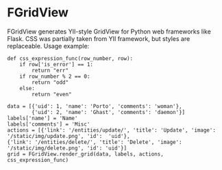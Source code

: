 FGridView
=========

FGridView generates YII-style GridView for Python web frameworks like Flask. CSS was partially taken from YII framework, but styles are replaceable.
Usage example:

    def css_expression_func(row_number, row):
        if row['is_error'] == 1:
            return "err"
        if row_number % 2 == 0:
            return "odd"
        else:
            return "even"

    data = [{'uid': 1, 'name': 'Porto', 'comments': 'woman'},
            {'uid': 2, 'name': 'Ghast', 'comments': 'daemon'}]    
    labels['name'] = 'Name'
    labels['comments'] = 'Misc'
    actions = [{'link': '/entities/update/', 'title': 'Update', 'image': '/static/img/update.png', 'id':  'uid'}, 
    {'link': '/entities/delete/', 'title': 'Delete', 'image': '/static/img/delete.png', 'id': 'uid'}]
    grid = FGridView.render_grid(data, labels, actions, css_expression_func)
